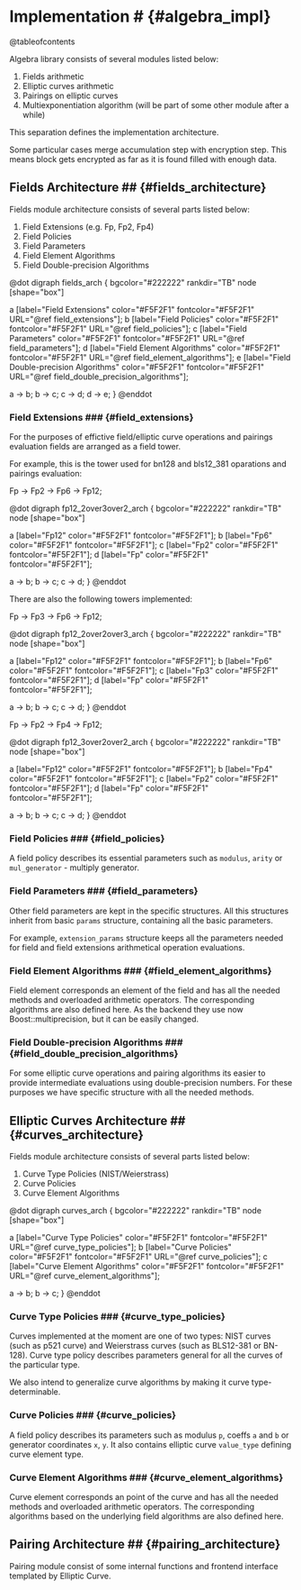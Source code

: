 # Implementation # {#algebra_impl}

@tableofcontents

Algebra library consists of several modules listed below:

1. Fields arithmetic
2. Elliptic curves arithmetic
3. Pairings on elliptic curves
4. Multiexponentiation algorithm (will be part of some other module after a while)

This separation defines the implementation architecture.

Some particular cases merge accumulation step with encryption step. This means 
block gets encrypted as far as it is found filled with enough data.  

## Fields Architecture ## {#fields_architecture}

Fields module architecture consists of several parts listed below:

1. Field Extensions (e.g. Fp, Fp2, Fp4)
2. Field Policies
3. Field Parameters
4. Field Element Algorithms
5. Field Double-precision Algorithms


@dot
digraph fields_arch {
bgcolor="#222222"
rankdir="TB"
node [shape="box"]

  a [label="Field Extensions" color="#F5F2F1" fontcolor="#F5F2F1" URL="@ref field_extensions"];
  b [label="Field Policies" color="#F5F2F1" fontcolor="#F5F2F1" URL="@ref field_policies"];
  c [label="Field Parameters" color="#F5F2F1" fontcolor="#F5F2F1" URL="@ref field_parameters"];
  d [label="Field Element Algorithms" color="#F5F2F1" fontcolor="#F5F2F1" URL="@ref field_element_algorithms"];
  e [label="Field Double-precision Algorithms" color="#F5F2F1" fontcolor="#F5F2F1" URL="@ref field_double_precision_algorithms"];
  
  a -> b;
  b -> c;
  c -> d;
  d -> e;
}
@enddot

### Field Extensions ### {#field_extensions}

For the purposes of effictive field/elliptic curve operations and pairings evaluation fields are arranged as a field tower.

For example, this is the tower used for bn128 and bls12_381 oparations and pairings evaluation:

Fp -> Fp2 -> Fp6 -> Fp12;

@dot
digraph fp12_2over3over2_arch {
bgcolor="#222222"
rankdir="TB"
node [shape="box"]

  a [label="Fp12" color="#F5F2F1" fontcolor="#F5F2F1"];
  b [label="Fp6" color="#F5F2F1" fontcolor="#F5F2F1"];
  c [label="Fp2" color="#F5F2F1" fontcolor="#F5F2F1"];
  d [label="Fp" color="#F5F2F1" fontcolor="#F5F2F1"];
  
  a -> b;
  b -> c;
  c -> d;
}
@enddot

There are also the following towers implemented:

Fp -> Fp3 -> Fp6 -> Fp12;

@dot
digraph fp12_2over2over3_arch {
bgcolor="#222222"
rankdir="TB"
node [shape="box"]

  a [label="Fp12" color="#F5F2F1" fontcolor="#F5F2F1"];
  b [label="Fp6" color="#F5F2F1" fontcolor="#F5F2F1"];
  c [label="Fp3" color="#F5F2F1" fontcolor="#F5F2F1"];
  d [label="Fp" color="#F5F2F1" fontcolor="#F5F2F1"];
  
  a -> b;
  b -> c;
  c -> d;
}
@enddot

Fp -> Fp2 -> Fp4 -> Fp12;

@dot
digraph fp12_3over2over2_arch {
bgcolor="#222222"
rankdir="TB"
node [shape="box"]

  a [label="Fp12" color="#F5F2F1" fontcolor="#F5F2F1"];
  b [label="Fp4" color="#F5F2F1" fontcolor="#F5F2F1"];
  c [label="Fp2" color="#F5F2F1" fontcolor="#F5F2F1"];
  d [label="Fp" color="#F5F2F1" fontcolor="#F5F2F1"];
  
  a -> b;
  b -> c;
  c -> d;
}
@enddot

### Field Policies ### {#field_policies}

A field policy describes its essential parameters such as `modulus`, `arity` or `mul_generator` - multiply generator. 

### Field Parameters ### {#field_parameters}

Other field parameters are kept in the specific structures. All this structures inherit from basic `params` structure, containing all the basic parameters.

For example, `extension_params` structure keeps all the parameters needed for field and field extensions arithmetical operation evaluations.

### Field Element Algorithms ### {#field_element_algorithms}

Field element corresponds an element of the field and has all the needed methods and overloaded arithmetic operators. The corresponding algorithms are also defined here. As the backend they use now Boost::multiprecision, but it can be easily changed.

### Field Double-precision Algorithms ### {#field_double_precision_algorithms}

For some elliptic curve operations and pairing algorithms its easier to provide intermediate evaluations using double-precision numbers. For these purposes we have specific structure with all the needed methods.

## Elliptic Curves Architecture ## {#curves_architecture}

Fields module architecture consists of several parts listed below:

1. Curve Type Policies (NIST/Weierstrass)
2. Curve Policies
3. Curve Element Algorithms

@dot
digraph curves_arch {
bgcolor="#222222"
rankdir="TB"
node [shape="box"]

  a [label="Curve Type Policies" color="#F5F2F1" fontcolor="#F5F2F1" URL="@ref curve_type_policies"];
  b [label="Curve Policies" color="#F5F2F1" fontcolor="#F5F2F1" URL="@ref curve_policies"];
  c [label="Curve Element Algorithms" color="#F5F2F1" fontcolor="#F5F2F1" URL="@ref curve_element_algorithms"];
  
  a -> b;
  b -> c;
}
@enddot

### Curve Type Policies ### {#curve_type_policies}

Curves implemented at the moment are one of two types: NIST curves (such as p521 curve) and Weierstrass curves (such as BLS12-381 or BN-128). Curve type policy describes parameters general for all the curves of the particular type.

We also intend to generalize curve algorithms by making it curve type-determinable.

### Curve Policies ### {#curve_policies}

A field policy describes its parameters such as modulus `p`, coeffs `a` and `b` or generator coordinates `x`, `y`. It also contains elliptic curve `value_type` defining curve element type. 

### Curve Element Algorithms ### {#curve_element_algorithms}

Curve element corresponds an point of the curve and has all the needed methods and overloaded arithmetic operators. The corresponding algorithms based on the underlying field algorithms are also defined here.

## Pairing Architecture ## {#pairing_architecture}

Pairing module consist of some internal functions and frontend interface templated by Elliptic Curve.
